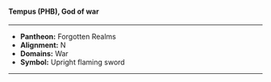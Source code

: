 #### Tempus (PHB), God of war
___

- **Pantheon:** Forgotten Realms
- **Alignment:** N
- **Domains:** War
- **Symbol:** Upright flaming sword
___
